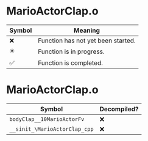 # MarioActorClap.o
| Symbol | Meaning 
| ------------- | ------------- 
| :x: | Function has not yet been started. 
| :eight_pointed_black_star: | Function is in progress. 
| :white_check_mark: | Function is completed. 


# MarioActorClap.o
| Symbol | Decompiled? |
| ------------- | ------------- |
| `bodyClap__10MarioActorFv` | :x: |
| `__sinit_\MarioActorClap_cpp` | :x: |
